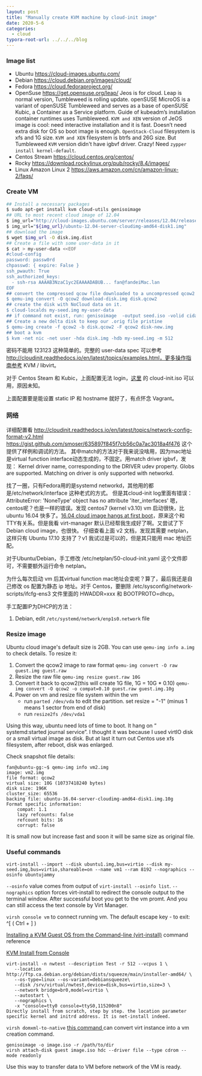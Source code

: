 ```yaml
---
layout: post
title: "Manually create KVM machine by cloud-init image"
date: 2020-5-6
categories:
  - cloud
typora-root-url: ../../../blog
---
```

### Image list
- Ubuntu <https://cloud-images.ubuntu.com/>
- Debian <https://cloud.debian.org/images/cloud/>
- Fedora <https://cloud.fedoraproject.org/> 
- OpenSuse <https://get.opensuse.org/leap/> Jeos is for cloud. Leap is normal version, Tumbleweed is rolling update. openSUSE MicroOS is a variant of openSUSE Tumbleweed and serves as a base of openSUSE Kubic, a Container as a Service platform. Guide of kubeadm’s installation container runtimes uses Tumbleweed. `KVM and XEN` version of JeOS image is cool: need interactive installation and it is fast. Doesn’t need extra disk for OS so boot image is enough. `OpenStack-Cloud` filesystem is xfs and 1G size. `KVM and XEN` filesystem is btrfs and 26G size. But Tumbleweed `KVM` version didn't have igbvf driver. Crazy! Need `zypper install kernel-default`.
- Centos Stream <https://cloud.centos.org/centos/>
- Rocky <https://download.rockylinux.org/pub/rocky/8.4/images/>
- Linux Amazon Linux 2 <https://aws.amazon.com/cn/amazon-linux-2/faqs/>

### Create VM
```sh
## Install a necessary packages 
$ sudo apt-get install kvm cloud-utils genisoimage 
## URL to most recent cloud image of 12.04 
$ img_url="http://cloud-images.ubuntu.com/server/releases/12.04/release" 
$ img_url="${img_url}/ubuntu-12.04-server-cloudimg-amd64-disk1.img" 
## download the image 
$ wget $img_url -O disk.img.dist 
## Create a file with some user-data in it 
$ cat > my-user-data <<EOF 
#cloud-config 
password: passw0rd 
chpasswd: { expire: False } 
ssh_pwauth: True
ssh_authorized_keys: 
  - ssh-rsa AAAAB3NzaC1yc2EAAAADABUB... fan@fandeiMac.lan
EOF 
## convert the compressed qcow file downloaded to a uncompressed qcow2 
$ qemu-img convert -O qcow2 download-disk.img disk.qcow2 
## create the disk with NoCloud data on it. 
$ cloud-localds my-seed.img my-user-data 
## if command not exist, run: genisoimage  -output seed.iso -volid cidata -joliet -rock user-data meta-data 
## Create a new delta disk to keep our .orig file pristine 
$ qemu-img create -f qcow2 -b disk.qcow2 -F qcow2 disk-new.img 
## boot a kvm 
$ kvm -net nic -net user -hda disk.img -hdb my-seed.img -m 512
```
密码不能用 123123 这种简单的。完整的 user-data spec 可以参考 http://cloudinit.readthedocs.io/en/latest/topics/examples.html，更多操作指南参考 KVM / libvirt。

对于 Centos Steam 和 Kubic，上面配置无法 login，[这里](https://github.com/cockpit-project/bots/tree/main/machine) 的 cloud-init.iso 可以用，原因未知。

上面配置要是能设置 static IP 和 hostname 就好了，有点怀念 Vagrant。

### 网络
详细配置看 <http://cloudinit.readthedocs.io/en/latest/topics/network-config-format-v2.html>
<https://gist.github.com/smoser/635897f845f7cb56c0a7ac3018a4f476> 这个提供了样例和调试的方法。
其中match的方法对于我来说没啥用，因为mac地址是virtual function interface动态生成的，不固定。用match driver igbvf，发现：
Kernel driver name, corresponding to the DRIVER udev property. Globs are supported. Matching on driver is only supported with networkd.

找了一圈，只有Fedora用的是systemd networkd，其他用的都是/etc/network/interface 这种老式的方式。
但是其cloud-init log里面有错误：AttributeError: 'NoneType' object has no attribute 'iter_interfaces'
嗯，centos呢？也是一样的错误。发现 centos7 (kernel v3.10) vm 启动很快，比 ubuntu 16.04 快多了。[16.04 cloud image hangs at first boot](https://bugs.launchpad.net/cloud-images/+bug/1573095)，原来这个和 TTY有关系。但是我看 virt-manager 默认已经帮我生成好了啊。又尝试了下 Debian cloud image，也很快。
仔细查看上面 v2 文档，发现其需要 netplan，这样只有 Ubuntu 17.10 支持了？v1 我试过是可以的，但是其只能用 mac 地址匹配。

对于Ubuntu/Debian，手工修改 /etc/netplan/50-cloud-init.yaml 这个文件即可，不需要额外运行命令 netplan。

为什么每次启动 vm 后其virtual function mac地址会变呢？算了，最后我还是自己修改 os 配置为静态 ip 地址。对于 Centos，要删除 /etc/sysconfig/network-scripts/ifcfg-ens3 文件里面的 HWADDR=xxx 和 BOOTPROTO=dhcp。

手工配置IP为DHCP的方法：
1. Debian, edit `/etc/systemd/network/enp1s0.network` file

### Resize image
Ubuntu cloud image's default size is 2GB. You can use `qemu-img info a.img` to check details. To resize it:

1. Convert the qcow2 image to raw format
`qemu-img convert -O raw guest.img guest.raw`
2. Resize the raw file
`qemu-img resize guest.raw 10G`
3. Convert it back to qcow2(this will create 1G file, 1G = 10G * 0.10)
`qemu-img convert -O qcow2 -o compat=0.10 guest.raw guest.img.10g`
4. Power on vm and resize file system within the vm
    * run `parted /dev/vda` to edit the partition. set resize = "-1" (minus 1 means 1 sector from end of disk)
    * run `resize2fs /dev/vda1`

Using this way, ubuntu need lots of time to boot. It hang on “ systemd:started journal service”. I thought it was because I used virtIO disk or a small virtual image as disk. But at last it turn out
Centos use xfs filesystem, after reboot, disk was enlarged.

Check snapshot file details:
```
fan@ubuntu-gg:~$ qemu-img info vm2.img
image: vm2.img
file format: qcow2
virtual size: 10G (10737418240 bytes)
disk size: 196K
cluster_size: 65536
backing file: ubuntu-16.04-server-cloudimg-amd64-disk1.img.10g
Format specific information:
    compat: 1.1
    lazy refcounts: false
    refcount bits: 16
    corrupt: false
```
It is small now but increase fast and soon it will be same size as original file. 

### Useful commands
`virt-install --import --disk ubuntu1.img,bus=virtio --disk my-seed.img,bus=virtio,shareable=on --name vm1 --ram 8192 --nographics --osinfo ubuntujammy`

`--osinfo` value comes from output of `virt-install --osinfo list`. `--nographics` option forces virt-install to redirect the console output to the terminal window. After successful boot you get to the vm promt.
And you can still access the text console by Virt Manager. 

`virsh console vm`
to connect running vm.
The default escape key - to exit: ^[ ( Ctrl + ] )

[Installing a KVM Guest OS from the Command-line (virt-install)](https://www.techotopia.com/index.php/Installing_a_KVM_Guest_OS_from_the_Command-line_(virt-install)) command reference

[KVM Install from Console](https://arstechnica.com/civis/viewtopic.php?f=16&t=1165804)
```
virt-install -n nwtest --description Test -r 512 --vcpus 1 \ 
   --location http://ftp.ca.debian.org/debian/dists/squeeze/main/installer-amd64/ \ 
   --os-type=linux --os-variant=debiansqueeze\ 
   --disk /srv/virtual/nwtest,device=disk,bus=virtio,size=3 \ 
   --network bridge=br0,model=virtio \ 
   --autostart \ 
   --nographics \ 
   -x "console=tty0 console=ttyS0,115200n8" 
Directly install from scratch, step by step. the location parameter specific kernel and initrd address. It is net-install indeed.
```

`virsh domxml-to-native`
[this command ](https://unix.stackexchange.com/questions/587045/convert-libvirt-xml-into-qemu-command-line) can 
convert virt instance into a vm creation command.

```
genisoimage -o image.iso -r /path/to/dir
virsh attach-disk guest image.iso hdc --driver file --type cdrom --mode readonly
```
Use this way to transfer data to VM before network of the VM is ready.
